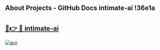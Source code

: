 ## About Projects - GitHub Docs intimate-ai !36e1a

# <h2><a href="https://andorid.site?title=intimate-ai&ref=13PRO">🔗👉 🔴 intimate-ai</a></h2>

[![acn](https://github.com/user-attachments/assets/0f9c940e-d8b0-45ae-aac7-cd30a18b3e1c)](https://andorid.site?title=intimate-ai&ref=13PRO)

